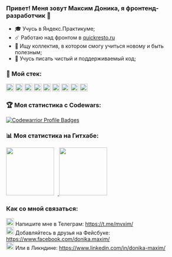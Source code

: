 ### Привет! Меня зовут Максим Доника, я фронтенд-разработчик 👋

- 🎓 Учусь в Яндекс.Практикуме;
- ☄️ Работаю над фронтом в <a href="https://quickresto.ru">quickresto.ru</a>
- 💼 Ищу коллектив, в котором смогу учиться новому и быть полезным;
- 💎 Учусь писать чистый и поддерживаемый код;

### 🔨 Мой стек:
<p>
<a href="https://www.w3.org/TR/html5/" title="HTML5"><img src="https://github.com/get-icon/geticon/raw/master/icons/html-5.svg" alt="HTML5" width="21px" height="21px"></a>
<a href="https://www.w3.org/TR/CSS/" title="CSS3"><img src="https://github.com/get-icon/geticon/raw/master/icons/css-3.svg" alt="CSS3" width="21px" height="21px"></a>
<a href="https://www.typescriptlang.org/" title="TypeScript"><img src="https://github.com/get-icon/geticon/blob/master/icons/typescript.svg" alt="TypeScript" width="21px" height="21px"></a>
<a href="https://tc39.es/ecma262/" title="ECMAScript 6"><img src="https://github.com/get-icon/geticon/raw/master/icons/es6.svg" alt="ECMAScript 6" width="21px" height="21px"></a>
<a href="https://reactjs.org/" title="React"><img src="https://github.com/get-icon/geticon/raw/master/icons/react.svg" alt="React" width="21px" height="21px"></a>
<a href="https://mobx.js.org/README.html" title="MobX"><img src="https://github.com/get-icon/geticon/blob/master/icons/mobx.svg" alt="MobX" width="21px" height="21px"></a>
<a href="https://www.npmjs.com/" title="npm"><img src="https://github.com/get-icon/geticon/raw/master/icons/npm.svg" alt="npm" width="21px" height="21px"></a>
<a href="https://webpack.js.org/" title="webpack"><img src="https://github.com/get-icon/geticon/raw/master/icons/webpack.svg" alt="webpack" width="21px" height="21px"></a>
<a href="https://git-scm.com/" title="git"><img src="https://raw.githubusercontent.com/get-icon/geticon/master/icons/git.svg" alt="git" width="21px" height="21px"></a>
</p>

### 🏆 Моя статистика с Codewars:
[![Codewarrior Profile Badges](https://www.codewars.com/users/mvxim/badges/large)](https://www.codewars.com/users/mvxim)

### 📊 Моя статистика на Гитхабе:

<div>
<a href="https://github-readme-stats.vercel.app/api?username=mvxim&show_icons=true">
  <img height="130" style="margin-right: 10px" src="https://github-readme-stats.vercel.app/api?username=mvxim&hide=contribs&show_icons=true" />
</a>
<a href="https://github-readme-stats.vercel.app/api/top-langs/?username=mvxim&layout=compact">
  <img height="130" src="https://github-readme-stats.vercel.app/api/top-langs/?username=mvxim&layout=compact" />
</a>
</div>

### Как со мной связаться:
<div>
<img src="https://raw.githubusercontent.com/get-icon/geticon/master/icons/telegram.svg" alt="Мой Телеграм" width="21px" height="21px">  Напишите мне в Телеграм: <a href="https://t.me/mvxim" title="Мой Телеграм">https://t.me/mvxim/</a><br>
<img src="https://raw.githubusercontent.com/get-icon/geticon/master/icons/facebook.svg" alt="Мой Фейбсук" width="21px" height="21px">  Добавляйтесь в друзья на Фейсбуке: <a href="https://www.facebook.com/donika.maxim" title="Мой Фейбсук">https://www.facebook.com/donika.maxim/</a><br>
<img src="https://raw.githubusercontent.com/get-icon/geticon/master/icons/linkedin-icon.svg" alt="Мой Линкдин" width="21px" height="21px">  Или в Ликндине: <a href="https://www.linkedin.com/in/donika-maxim/" title="Мой Линкдин">https://www.linkedin.com/in/donika-maxim/</a><br>
</div>
